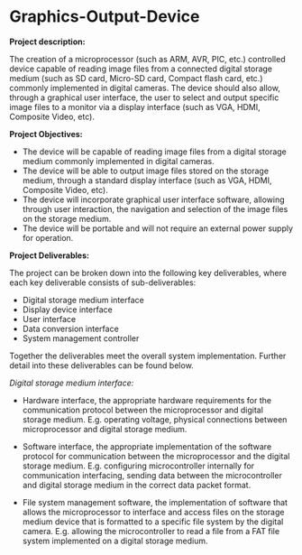 # Graphics-Output-Device

**Project description:**

The creation of a microprocessor (such as ARM, AVR, PIC, etc.)  controlled device capable of reading image files from a connected digital storage medium (such as SD card, Micro-SD card, Compact flash card, etc.) commonly implemented in digital cameras. The device should also allow, through a graphical user interface, the user to select and output specific image files to a monitor via a display interface (such as VGA, HDMI, Composite Video, etc). 

**Project Objectives:** 

- The device will be capable of reading image files from a digital storage medium commonly implemented in digital cameras. 
- The device will be able to output image files stored on the storage medium, through a standard display interface (such as VGA, HDMI, Composite Video, etc). 
- The device will incorporate graphical user interface software, allowing through user interaction, the navigation and selection of the image files on the storage medium. 
- The device will be portable and will not require an external power supply for operation.  


**Project Deliverables:** 

The project can be broken down into the following key deliverables, where each key deliverable consists of sub-deliverables: 
- Digital storage medium interface 
- Display device interface 
- User interface   
- Data conversion interface 
- System management controller


Together the deliverables meet the overall system implementation. Further detail into these deliverables can be found below.

*Digital storage medium interface:*

- Hardware interface, the appropriate hardware requirements for the communication protocol between the microprocessor and digital storage medium. E.g. operating voltage, physical connections between microprocessor and digital storage medium. 
 
- Software interface, the appropriate implementation of the software protocol for communication between the microprocessor and the digital storage medium. E.g. configuring microcontroller internally for communication interfacing, sending data between the microcontroller and digital storage medium in the correct data packet format. 

- File system management software, the implementation of software that allows the microprocessor to interface and access files on the storage medium device that is formatted to a specific file system by the digital camera. E.g. allowing the microcontroller to read a file from a FAT file system implemented on a digital storage medium. 



 
